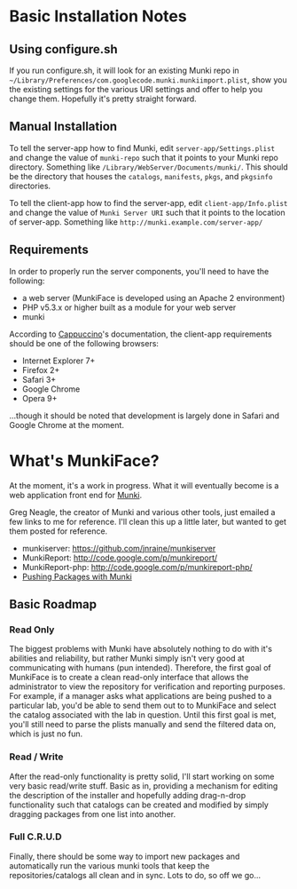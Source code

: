 # Basic Installation Notes #


## Using configure.sh

If you run configure.sh, it will look for an existing Munki repo in
`~/Library/Preferences/com.googlecode.munki.munkiimport.plist`, show you the
existing settings for the various URI settings and offer to help you change
them. Hopefully it's pretty straight forward.


## Manual Installation

To tell the server-app how to find Munki, edit `server-app/Settings.plist` and
change the value of `munki-repo` such that it points to your Munki repo
directory. Something like `/Library/WebServer/Documents/munki/`. This should be
the directory that houses the `catalogs`, `manifests`, `pkgs`, and `pkgsinfo`
directories.


To tell the client-app how to find the server-app, edit `client-app/Info.plist`
and change the value of `Munki Server URI` such that it points to the location
of server-app. Something like `http://munki.example.com/server-app/`


## Requirements
In order to properly run the server components, you'll need to have the
following:

* a web server (MunkiFace is developed using an Apache 2 environment)
* PHP v5.3.x or higher built as a module for your web server
* munki

According to [Cappuccino](http://cappuccino.org/learn/)'s documentation, the
client-app requirements should be one of the following browsers:

* Internet Explorer 7+
* Firefox 2+
* Safari 3+
* Google Chrome
* Opera 9+

...though it should be noted that development is largely done in Safari and
Google Chrome at the moment.


# What's MunkiFace? #
At the moment, it's a work in progress. What it will eventually become is a web
application front end for [Munki](http://code.google.com/p/munki/).

Greg Neagle, the creator of Munki and various other tools, just emailed a few
links to me for reference. I'll clean this up a little later, but wanted to get
them posted for reference.

* munkiserver: https://github.com/jnraine/munkiserver
* MunkiReport: http://code.google.com/p/munkireport/
* MunkiReport-php: http://code.google.com/p/munkireport-php/
* [Pushing Packages with Munki](http://documentation.macsysadmin.se/2011/computer/Pushing_Packages_with_Munki.m4v)

## Basic Roadmap ##

### Read Only ###
The biggest problems with Munki have absolutely nothing to do with it's
abilities and reliability, but rather Munki simply isn't very good at
communicating with humans (pun intended). Therefore, the first goal of MunkiFace
is to create a clean read-only interface that allows the administrator to view
the repository for verification and reporting purposes. For example, if a
manager asks what applications are being pushed to a particular lab, you'd be
able to send them out to to MunkiFace and select the catalog associated with the
lab in question. Until this first goal is met, you'll still need to parse the
plists manually and send the filtered data on, which is just no fun.


### Read / Write ###
After the read-only functionality is pretty solid, I'll start working on some
very basic read/write stuff. Basic as in, providing a mechanism for editing the
description of the installer and hopefully adding drag-n-drop functionality such
that catalogs can be created and modified by simply dragging packages from one
list into another.


### Full C.R.U.D ###
Finally, there should be some way to import new packages and automatically run
the various munki tools that keep the repositories/catalogs all clean and in
sync. Lots to do, so off we go...
